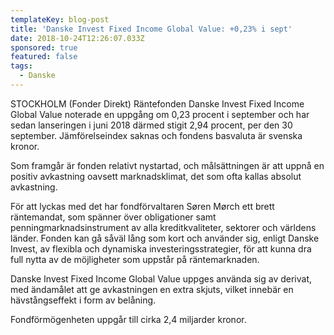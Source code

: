 ```yaml
---
templateKey: blog-post
title: 'Danske Invest Fixed Income Global Value: +0,23% i sept'
date: 2018-10-24T12:26:07.033Z
sponsored: true
featured: false
tags:
  - Danske
---
```

STOCKHOLM (Fonder Direkt) Räntefonden Danske Invest Fixed Income Global Value noterade en uppgång om 0,23 procent i september och har sedan lanseringen i juni 2018 därmed stigit 2,94 procent, per den 30 september. Jämförelseindex saknas och fondens basvaluta är svenska kronor.

Som framgår är fonden relativt nystartad, och målsättningen är att uppnå en positiv avkastning oavsett marknadsklimat, det som ofta kallas absolut avkastning.

För att lyckas med det har fondförvaltaren Søren Mørch ett brett räntemandat, som spänner över obligationer samt penningmarknadsinstrument av alla kreditkvaliteter, sektorer och världens länder. Fonden kan gå såväl lång som kort och använder sig, enligt Danske Invest, av flexibla och dynamiska investeringsstrategier, för att kunna dra full nytta av de möjligheter som uppstår på räntemarknaden.

Danske Invest Fixed Income Global Value uppges använda sig av derivat, med ändamålet att ge avkastningen en extra skjuts, vilket innebär en hävstångseffekt i form av belåning.

Fondförmögenheten uppgår till cirka 2,4 miljarder kronor.
